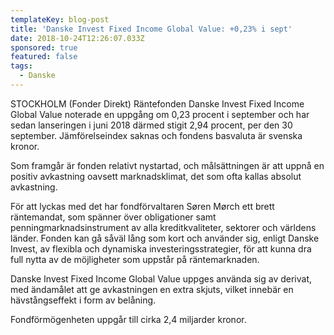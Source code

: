 ```yaml
---
templateKey: blog-post
title: 'Danske Invest Fixed Income Global Value: +0,23% i sept'
date: 2018-10-24T12:26:07.033Z
sponsored: true
featured: false
tags:
  - Danske
---
```

STOCKHOLM (Fonder Direkt) Räntefonden Danske Invest Fixed Income Global Value noterade en uppgång om 0,23 procent i september och har sedan lanseringen i juni 2018 därmed stigit 2,94 procent, per den 30 september. Jämförelseindex saknas och fondens basvaluta är svenska kronor.

Som framgår är fonden relativt nystartad, och målsättningen är att uppnå en positiv avkastning oavsett marknadsklimat, det som ofta kallas absolut avkastning.

För att lyckas med det har fondförvaltaren Søren Mørch ett brett räntemandat, som spänner över obligationer samt penningmarknadsinstrument av alla kreditkvaliteter, sektorer och världens länder. Fonden kan gå såväl lång som kort och använder sig, enligt Danske Invest, av flexibla och dynamiska investeringsstrategier, för att kunna dra full nytta av de möjligheter som uppstår på räntemarknaden.

Danske Invest Fixed Income Global Value uppges använda sig av derivat, med ändamålet att ge avkastningen en extra skjuts, vilket innebär en hävstångseffekt i form av belåning.

Fondförmögenheten uppgår till cirka 2,4 miljarder kronor.
